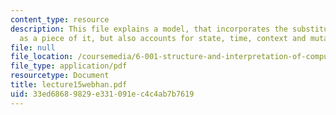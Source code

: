 ```yaml
---
content_type: resource
description: This file explains a model, that incorporates the substitution model
  as a piece of it, but also accounts for state, time, context and mutation.
file: null
file_location: /coursemedia/6-001-structure-and-interpretation-of-computer-programs-spring-2005/33ed68689829e331091ec4c4ab7b7619_lecture15webhan.pdf
file_type: application/pdf
resourcetype: Document
title: lecture15webhan.pdf
uid: 33ed6868-9829-e331-091e-c4c4ab7b7619
---
```

